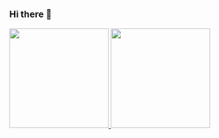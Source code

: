 ### Hi there 👋

<div>
<a href="https://github.com/seu-usuário-aqui">
<img height="180em" src="https://github-readme-stats.vercel.app/api/top-langs/?username=rogeriorrodrigues&layout=compact&langs_count=7&theme=dracula"/>
<img height="180em" src="https://github-readme-stats.vercel.app/api?username=rogeriorrodriguesi&show_icons=true&theme=dracula&include_all_commits=true&count_private=true"/>
</div>
  
<!--
**rogeriorrodrigues/rogeriorrodrigues** is a ✨ _special_ ✨ repository because its `README.md` (this file) appears on your GitHub profile.

Here are some ideas to get you started:

- 🔭 I’m currently working on ...
- 🌱 I’m currently learning ...
- 👯 I’m looking to collaborate on ...
- 🤔 I’m looking for help with ...
- 💬 Ask me about ...
- 📫 How to reach me: ...
- 😄 Pronouns: ...
- ⚡ Fun fact: ...
-->
